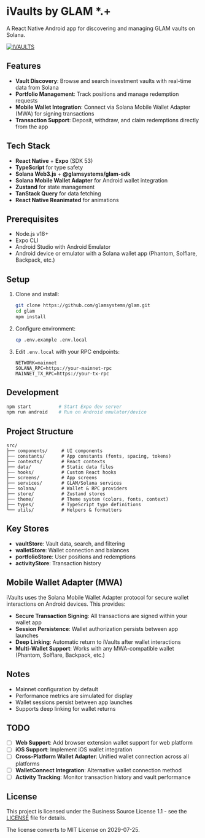 # iVaults by GLAM *.+

A React Native Android app for discovering and managing GLAM vaults on Solana.

[![IVAULTS](https://img.youtube.com/vi/WxZdtd_LpxY/0.jpg)](https://www.youtube.com/watch?v=WxZdtd_LpxY)

## Features

- **Vault Discovery**: Browse and search investment vaults with real-time data from Solana
- **Portfolio Management**: Track positions and manage redemption requests
- **Mobile Wallet Integration**: Connect via Solana Mobile Wallet Adapter (MWA) for signing transactions
- **Transaction Support**: Deposit, withdraw, and claim redemptions directly from the app

## Tech Stack

- **React Native** + **Expo** (SDK 53)
- **TypeScript** for type safety
- **Solana Web3.js** + **@glamsystems/glam-sdk**
- **Solana Mobile Wallet Adapter** for Android wallet integration
- **Zustand** for state management
- **TanStack Query** for data fetching
- **React Native Reanimated** for animations

## Prerequisites

- Node.js v18+
- Expo CLI
- Android Studio with Android Emulator
- Android device or emulator with a Solana wallet app (Phantom, Solflare, Backpack, etc.)

## Setup

1. Clone and install:
   ```bash
   git clone https://github.com/glamsystems/glam.git
   cd glam
   npm install
   ```

2. Configure environment:
   ```bash
   cp .env.example .env.local
   ```

3. Edit `.env.local` with your RPC endpoints:
   ```
   NETWORK=mainnet
   SOLANA_RPC=https://your-mainnet-rpc
   MAINNET_TX_RPC=https://your-tx-rpc
   ```

## Development

```bash
npm start          # Start Expo dev server
npm run android    # Run on Android emulator/device
```

## Project Structure

```
src/
├── components/     # UI components
├── constants/      # App constants (fonts, spacing, tokens)
├── contexts/       # React contexts
├── data/           # Static data files
├── hooks/          # Custom React hooks
├── screens/        # App screens
├── services/       # GLAM/Solana services
├── solana/         # Wallet & RPC providers
├── store/          # Zustand stores
├── theme/          # Theme system (colors, fonts, context)
├── types/          # TypeScript type definitions
└── utils/          # Helpers & formatters
```

## Key Stores

- **vaultStore**: Vault data, search, and filtering
- **walletStore**: Wallet connection and balances
- **portfolioStore**: User positions and redemptions
- **activityStore**: Transaction history

## Mobile Wallet Adapter (MWA)

iVaults uses the Solana Mobile Wallet Adapter protocol for secure wallet interactions on Android devices. This provides:

- **Secure Transaction Signing**: All transactions are signed within your wallet app
- **Session Persistence**: Wallet authorization persists between app launches
- **Deep Linking**: Automatic return to iVaults after wallet interactions
- **Multi-Wallet Support**: Works with any MWA-compatible wallet (Phantom, Solflare, Backpack, etc.)

## Notes

- Mainnet configuration by default
- Performance metrics are simulated for display
- Wallet sessions persist between app launches
- Supports deep linking for wallet returns

## TODO

- [ ] **Web Support**: Add browser extension wallet support for web platform
- [ ] **iOS Support**: Implement iOS wallet integration
- [ ] **Cross-Platform Wallet Adapter**: Unified wallet connection across all platforms
- [ ] **WalletConnect Integration**: Alternative wallet connection method
- [ ] **Activity Tracking**: Monitor transaction history and vault performance

## License

This project is licensed under the Business Source License 1.1 - see the [LICENSE](LICENSE) file for details.

The license converts to MIT License on 2029-07-25.
